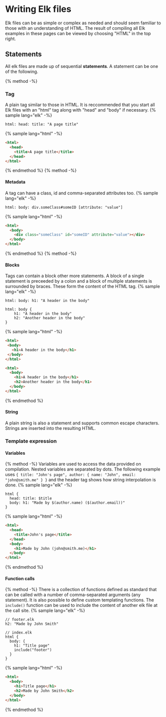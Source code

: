 # Writing Elk files
Elk files can be as simple or complex as needed and should seem familiar to those with an understanding of HTML. The result of compiling all Elk examples in these pages can be viewed by choosing "HTML" in the top right.

## Statements
All elk files are made up of sequential **statements**. A statement can be one of the following.

{% method -%}
### Tag
A plain tag similar to those in HTML. It is reccommended that you start all Elk files with an "html" tag along with "head" and "body" if necessary.
{% sample lang="elk" -%}
```elk
html: head: title: "A page title"
```
{% sample lang="html" -%}
```html
<html>
  <head>
    <title>A page title</title>
  </head>
</html>
```
{% endmethod %}
{% method -%}
#### Metadata
A tag can have a class, id and comma-separated attributes too.
{% sample lang="elk" -%}
```elk
html: body: div.someClass#someID [attribute: "value"]
```
{% sample lang="html" -%}
```html
<html>
  <body>
    <div class="someClass" id="someID" attribute="value"></div>
  </body>
</html>
```
{% endmethod %}
{% method -%}
#### Blocks
Tags can contain a block other more statements. A block of a single statement is preceeded by a colon and a block of multiple statements is surrounded by braces. These form the content of the HTML tag.
{% sample lang="elk" -%}
```elk
html: body: h1: "A header in the body"
```
```elk
html: body {
    h1: "A header in the body"
    h2: "Another header in the body"
}
```
{% sample lang="html" -%}
```html
<html>
 <body>
   <h1>A header in the body</h1>
 </body>
</html>
```
```html
<html>
  <body>
    <h1>A header in the body</h1>
    <h2>Another header in the body</h1>
  </body>
</html>
```
{% endmethod %}

#### String
A plain string is also a statement and supports common escape characters. Strings are inserted into the resulting HTML.

### Template expression

#### Variables
{% method -%}
Variables are used to access the data provided on compilation. Nested variables are separated by dots. The following example uses `{ title: "John's page", author: { name: "John", email: "john@smith.me" } }` and the header tag shows how string interpolation is done.
{% sample lang="elk" -%}
```elk
html {
  head: title: $title
  body: h1: "Made by $(author.name) ($(author.email))"
}
```
{% sample lang="html" -%}
```html
<html>
  <head>
    <title>John's page</title>
  </head>
  <body>
    <h1>Made by John (john@smith.me)</h1>
  </body>
</html>
```
{% endmethod %}

#### Function calls
{% method -%}
There is a collection of functions defined as standard that can be called with a number of comma-separated arguments (any statement). It is also possible to define custom templating functions. The `include()` function can be used to include the content of another elk file at the call site.
{% sample lang="elk" -%}
```elk
// footer.elk
h2: "Made by John Smith"
```
```elk
// index.elk
html {
  body: {
    h1: "Title page"
    include("footer")
  }
}
```
{% sample lang="html" -%}
```html
<html>
  <body>
    <h1>Title page</h1>
    <h2>Made by John Smith</h2>
  </body>
</html>
```
{% endmethod %}